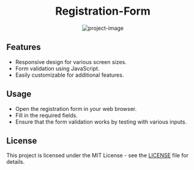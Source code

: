 <h1 align="center" id="title">Registration-Form</h1>

<p align="center"><img src="https://socialify.git.ci/gauravdaultani/Registration-Form/image?font=KoHo&amp;language=1&amp;name=1&amp;owner=1&amp;pattern=Charlie%20Brown&amp;theme=Dark" alt="project-image"></p>

<h2>Features</h2>

*   Responsive design for various screen sizes.
*   Form validation using JavaScript.
*   Easily customizable for additional features.

<h2>Usage</h2>

*   Open the registration form in your web browser.
*   Fill in the required fields.
*   Ensure that the form validation works by testing with various inputs.
<h2>License</h2>

<p>This project is licensed under the MIT License - see the <a href="https://github.com/gauravdaultani/Registration-Form/blob/main/LICENSE">LICENSE</a> file for details.</p>
